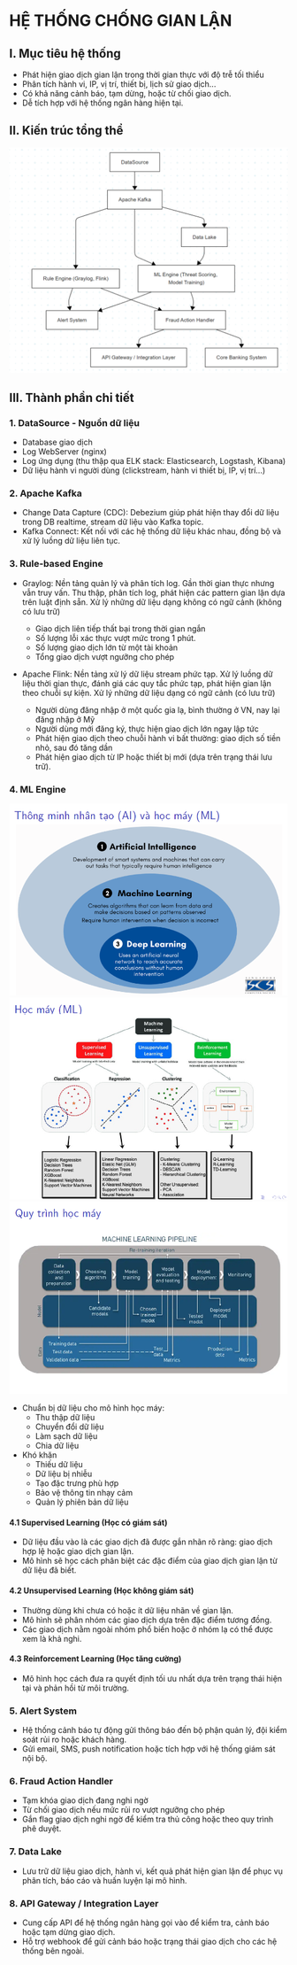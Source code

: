 # HỆ THỐNG CHỐNG GIAN LẬN

## I. Mục tiêu hệ thống
 - Phát hiện giao dịch gian lận trong thời gian thực với độ trễ tối thiểu
 - Phân tích hành vi, IP, vị trí, thiết bị, lịch sử giao dịch...
 - Có khả năng cảnh báo, tạm dừng, hoặc từ chối giao dịch.
 - Dễ tích hợp với hệ thống ngân hàng hiện tại.
## II. Kiến trúc tổng thể
![frau-detection.png](frau-detection.png)

## III. Thành phần chi tiết
### 1. DataSource - Nguồn dữ liệu
- Database giao dịch
- Log WebServer (nginx)
- Log ứng dụng (thu thập qua ELK stack: Elasticsearch, Logstash, Kibana)
- Dữ liệu hành vi người dùng (clickstream, hành vi thiết bị, IP, vị trí...)

### 2. Apache Kafka
- Change Data Capture (CDC): Debezium giúp phát hiện thay đổi dữ liệu trong DB realtime, stream dữ liệu vào Kafka topic.
- Kafka Connect: Kết nối với các hệ thống dữ liệu khác nhau, đồng bộ và xử lý luồng dữ liệu liên tục.

### 3. Rule-based Engine
- Graylog: Nền tảng quản lý và phân tích log. Gần thời gian thực nhưng vẫn truy vấn. Thu thập, phân tích log, phát hiện các pattern gian lận dựa trên luật định sẵn. Xử lý những dữ liệu dạng không có ngữ cảnh (không có lưu trữ)
    - Giao dịch liên tiếp thất bại trong thời gian ngắn
    - Số lượng lỗi xác thực vượt mức trong 1 phút.
    - Số lượng giao dịch lớn từ một tài khoản 
    - Tổng giao dịch vượt ngưỡng cho phép
    
- Apache Flink: Nền tảng xử lý dữ liệu stream phức tạp. Xử lý luồng dữ liệu thời gian thực, đánh giá các quy tắc phức tạp, phát hiện gian lận theo chuỗi sự kiện. Xử lý những dữ liệu dạng có ngữ cảnh (có lưu trữ)
  - Người dùng đăng nhập ở một quốc gia lạ, bình thường ở VN, nay lại đăng nhập ở Mỹ
  - Người dùng mới đăng ký, thực hiện giao dịch lớn ngay lập tức
  - Phát hiện giao dịch theo chuỗi hành vi bất thường: giao dịch số tiền nhỏ, sau đó tăng dần
  - Phát hiện giao dịch từ IP hoặc thiết bị mới (dựa trên trạng thái lưu trữ).
  
### 4. ML Engine
![ml0.png](ml0.png)
![ml1.png](ml1.png)
![ml2.png](ml2.png)
- Chuẩn bị dữ liệu cho mô hình học máy:
  - Thu thập dữ liệu
  - Chuyển đổi dữ liệu
  - Làm sạch dữ liệu
  - Chia dữ liệu
- Khó khăn
  - Thiếu dữ liệu
  - Dữ liệu bị nhiễu
  - Tạo đặc trưng phù hợp
  - Bảo vệ thông tin nhạy cảm
  - Quản lý phiên bản dữ liệu
#### 4.1 Supervised Learning (Học có giám sát)
- Dữ liệu đầu vào là các giao dịch đã được gắn nhãn rõ ràng: giao dịch hợp lệ hoặc giao dịch gian lận.
- Mô hình sẽ học cách phân biệt các đặc điểm của giao dịch gian lận từ dữ liệu đã biết.
#### 4.2 Unsupervised Learning (Học không giám sát)
- Thường dùng khi chưa có hoặc ít dữ liệu nhãn về gian lận.
- Mô hình sẽ phân nhóm các giao dịch dựa trên đặc điểm tương đồng.
- Các giao dịch nằm ngoài nhóm phổ biến hoặc ở nhóm lạ có thể được xem là khả nghi.
#### 4.3 Reinforcement Learning (Học tăng cường)
- Mô hình học cách đưa ra quyết định tối ưu nhất dựa trên trạng thái hiện tại và phản hồi từ môi trường.

### 5. Alert System
- Hệ thống cảnh báo tự động gửi thông báo đến bộ phận quản lý, đội kiểm soát rủi ro hoặc khách hàng.
- Gửi email, SMS, push notification hoặc tích hợp với hệ thống giám sát nội bộ.

### 6. Fraud Action Handler
- Tạm khóa giao dịch đang nghi ngờ
- Từ chối giao dịch nếu mức rủi ro vượt ngưỡng cho phép
- Gắn flag giao dịch nghi ngờ để kiểm tra thủ công hoặc theo quy trình phê duyệt.

### 7. Data Lake
- Lưu trữ dữ liệu giao dịch, hành vi, kết quả phát hiện gian lận để phục vụ phân tích, báo cáo và huấn luyện lại mô hình.

### 8. API Gateway / Integration Layer
- Cung cấp API để hệ thống ngân hàng gọi vào để kiểm tra, cảnh báo hoặc tạm dừng giao dịch.
- Hỗ trợ webhook để gửi cảnh báo hoặc trạng thái giao dịch cho các hệ thống bên ngoài.